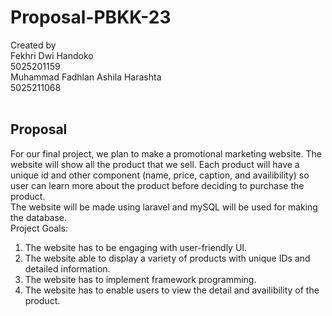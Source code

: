 # Proposal-PBKK-23
Created by <br>
Fekhri Dwi Handoko <br>
5025201159 <br>
Muhammad Fadhlan Ashila Harashta <br>
5025211068 <br>
<br>
## Proposal
For our final project, we plan to make a promotional marketing website. The website will show all the product that we sell. 
Each product will have a unique id and other component (name, price, caption, and availibility) so user can learn more about
the product before deciding to purchase the product.
<br>
The website will be made using laravel and mySQL will be used for making the database.
<br>
Project Goals:<br>
1. The website has to be engaging with user-friendly UI. <br>
2. The website able to display a variety of products with unique IDs and detailed information. <br>
3. The website has to implement framework programming. <br>
4. The website has to enable users to view the detail and availibility of the product. <br>
